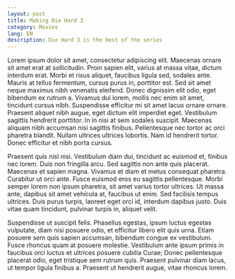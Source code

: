 ```yaml
---
layout: post
title: Making Die Hard 3
category: Movies
lang: EN
description: Die Hard 3 is the best of the series
---
```


Lorem ipsum dolor sit amet, consectetur adipiscing elit. Maecenas ornare sit amet erat at sollicitudin. Proin sapien elit, varius at massa vitae, dictum interdum erat. Morbi et risus aliquet, faucibus ligula sed, sodales ante. Mauris at tellus fermentum, cursus purus in, porttitor est. Sed sit amet neque maximus nibh venenatis eleifend. Donec dignissim elit odio, eget bibendum ex rutrum a. Vivamus dui lorem, mollis nec enim sit amet, tincidunt cursus nibh. Suspendisse efficitur mi sit amet lacus ornare ornare. Praesent aliquet nibh augue, eget dictum elit imperdiet eget. Vestibulum sagittis hendrerit porttitor. In in nisi at sem sodales suscipit. Maecenas aliquam nibh accumsan nisi sagittis finibus. Pellentesque nec tortor ac orci pharetra blandit. Nullam ultrices ultrices lobortis. Nam id hendrerit tortor. Donec efficitur et nibh porta cursus.

Praesent quis nisl nisi. Vestibulum diam dui, tincidunt ac euismod et, finibus nec lorem. Duis non fringilla arcu. Sed sagittis non ante quis placerat. Maecenas et sapien magna. Vivamus et diam et metus consequat pharetra. Curabitur ut orci ante. Fusce euismod eros eu sagittis pellentesque. Morbi semper lorem non ipsum pharetra, sit amet varius tortor ultrices. Ut massa ante, dapibus sit amet vehicula at, faucibus ut enim. Sed facilisis tempus ultrices. Duis purus turpis, laoreet eget orci id, interdum dapibus justo. Duis vitae quam tincidunt, pulvinar turpis in, aliquet velit.

Suspendisse ut suscipit felis. Phasellus egestas, ipsum luctus egestas vulputate, diam nisi posuere odio, et efficitur libero elit quis urna. Etiam posuere sem quis sapien accumsan, bibendum congue ex vestibulum. Fusce rhoncus quam at posuere molestie. Vestibulum ante ipsum primis in faucibus orci luctus et ultrices posuere cubilia Curae; Donec pellentesque placerat odio, eget tristique sem rutrum quis. Praesent pulvinar diam lacus, ut tempor ligula finibus a. Praesent ut hendrerit augue, vitae rhoncus lorem.
